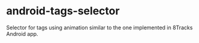 # android-tags-selector
Selector for tags using animation similar to the one implemented in 8Tracks Android app.
